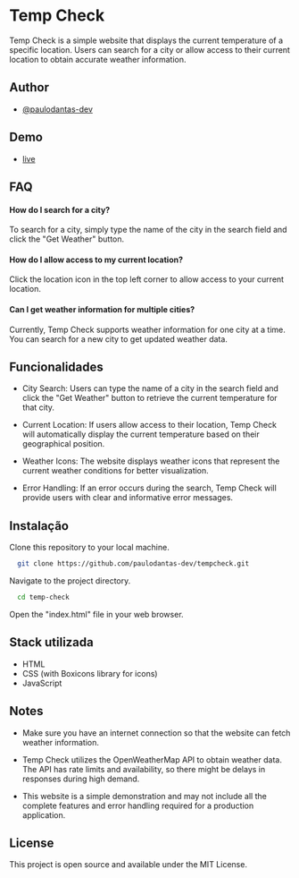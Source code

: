 # Temp Check

Temp Check is a simple website that displays the current temperature of a specific location. Users can search for a city or allow access to their current location to obtain accurate weather information.

## Author

- [@paulodantas-dev](https://github.com/paulodantas-dev)

## Demo

- [live](https://weatherchecknow.vercel.app/)

## FAQ

#### How do I search for a city?

To search for a city, simply type the name of the city in the search field and click the "Get Weather" button.

#### How do I allow access to my current location?

Click the location icon in the top left corner to allow access to your current location.

#### Can I get weather information for multiple cities?

Currently, Temp Check supports weather information for one city at a time. You can search for a new city to get updated weather data.

## Funcionalidades

- City Search: Users can type the name of a city in the search field and click the "Get Weather" button to retrieve the current temperature for that city.

- Current Location: If users allow access to their location, Temp Check will automatically display the current temperature based on their geographical position.

- Weather Icons: The website displays weather icons that represent the current weather conditions for better visualization.

- Error Handling: If an error occurs during the search, Temp Check will provide users with clear and informative error messages.

## Instalação

Clone this repository to your local machine.

```bash
  git clone https://github.com/paulodantas-dev/tempcheck.git
```

Navigate to the project directory.

```bash
  cd temp-check
```

Open the "index.html" file in your web browser.

## Stack utilizada

- HTML
- CSS (with Boxicons library for icons)
- JavaScript

## Notes

- Make sure you have an internet connection so that the website can fetch weather information.

- Temp Check utilizes the OpenWeatherMap API to obtain weather data. The API has rate limits and availability, so there might be delays in responses during high demand.

- This website is a simple demonstration and may not include all the complete features and error handling required for a production application.

## License

This project is open source and available under the MIT License.
